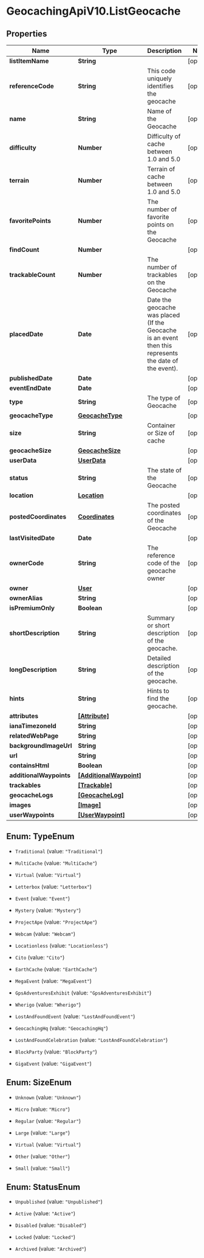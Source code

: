 # GeocachingApiV10.ListGeocache

## Properties
Name | Type | Description | Notes
------------ | ------------- | ------------- | -------------
**listItemName** | **String** |  | [optional] 
**referenceCode** | **String** | This code uniquely identifies the geocache | [optional] 
**name** | **String** | Name of the Geocache | [optional] 
**difficulty** | **Number** | Difficulty of cache between 1.0 and 5.0 | [optional] 
**terrain** | **Number** | Terrain of cache between 1.0 and 5.0 | [optional] 
**favoritePoints** | **Number** | The number of favorite points on the Geocache | [optional] 
**findCount** | **Number** |  | [optional] 
**trackableCount** | **Number** | The number of trackables on the Geocache | [optional] 
**placedDate** | **Date** | Date the geocache was placed (If the Geocache is an event then this represents the date of the event). | [optional] 
**publishedDate** | **Date** |  | [optional] 
**eventEndDate** | **Date** |  | [optional] 
**type** | **String** | The type of Geocache | [optional] 
**geocacheType** | [**GeocacheType**](GeocacheType.md) |  | [optional] 
**size** | **String** | Container or Size of cache | [optional] 
**geocacheSize** | [**GeocacheSize**](GeocacheSize.md) |  | [optional] 
**userData** | [**UserData**](UserData.md) |  | [optional] 
**status** | **String** | The state of the Geocache | [optional] 
**location** | [**Location**](Location.md) |  | [optional] 
**postedCoordinates** | [**Coordinates**](Coordinates.md) | The posted coordinates of the Geocache | [optional] 
**lastVisitedDate** | **Date** |  | [optional] 
**ownerCode** | **String** | The reference code of the geocache owner | [optional] 
**owner** | [**User**](User.md) |  | [optional] 
**ownerAlias** | **String** |  | [optional] 
**isPremiumOnly** | **Boolean** |  | [optional] 
**shortDescription** | **String** | Summary or short description of the geocache. | [optional] 
**longDescription** | **String** | Detailed description of the geocache. | [optional] 
**hints** | **String** | Hints to find the geocache. | [optional] 
**attributes** | [**[Attribute]**](Attribute.md) |  | [optional] 
**ianaTimezoneId** | **String** |  | [optional] 
**relatedWebPage** | **String** |  | [optional] 
**backgroundImageUrl** | **String** |  | [optional] 
**url** | **String** |  | [optional] 
**containsHtml** | **Boolean** |  | [optional] 
**additionalWaypoints** | [**[AdditionalWaypoint]**](AdditionalWaypoint.md) |  | [optional] 
**trackables** | [**[Trackable]**](Trackable.md) |  | [optional] 
**geocacheLogs** | [**[GeocacheLog]**](GeocacheLog.md) |  | [optional] 
**images** | [**[Image]**](Image.md) |  | [optional] 
**userWaypoints** | [**[UserWaypoint]**](UserWaypoint.md) |  | [optional] 


<a name="TypeEnum"></a>
## Enum: TypeEnum


* `Traditional` (value: `"Traditional"`)

* `MultiCache` (value: `"MultiCache"`)

* `Virtual` (value: `"Virtual"`)

* `Letterbox` (value: `"Letterbox"`)

* `Event` (value: `"Event"`)

* `Mystery` (value: `"Mystery"`)

* `ProjectApe` (value: `"ProjectApe"`)

* `Webcam` (value: `"Webcam"`)

* `Locationless` (value: `"Locationless"`)

* `Cito` (value: `"Cito"`)

* `EarthCache` (value: `"EarthCache"`)

* `MegaEvent` (value: `"MegaEvent"`)

* `GpsAdventuresExhibit` (value: `"GpsAdventuresExhibit"`)

* `Wherigo` (value: `"Wherigo"`)

* `LostAndFoundEvent` (value: `"LostAndFoundEvent"`)

* `GeocachingHq` (value: `"GeocachingHq"`)

* `LostAndFoundCelebration` (value: `"LostAndFoundCelebration"`)

* `BlockParty` (value: `"BlockParty"`)

* `GigaEvent` (value: `"GigaEvent"`)




<a name="SizeEnum"></a>
## Enum: SizeEnum


* `Unknown` (value: `"Unknown"`)

* `Micro` (value: `"Micro"`)

* `Regular` (value: `"Regular"`)

* `Large` (value: `"Large"`)

* `Virtual` (value: `"Virtual"`)

* `Other` (value: `"Other"`)

* `Small` (value: `"Small"`)




<a name="StatusEnum"></a>
## Enum: StatusEnum


* `Unpublished` (value: `"Unpublished"`)

* `Active` (value: `"Active"`)

* `Disabled` (value: `"Disabled"`)

* `Locked` (value: `"Locked"`)

* `Archived` (value: `"Archived"`)




